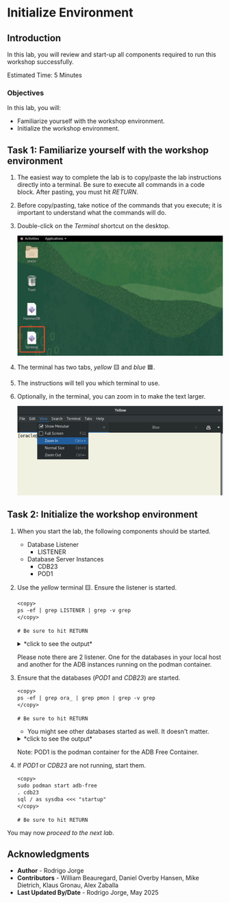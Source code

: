 # Initialize Environment

## Introduction

In this lab, you will review and start-up all components required to run this workshop successfully.

Estimated Time: 5 Minutes

### Objectives

In this lab, you will:

* Familiarize yourself with the workshop environment.
* Initialize the workshop environment.

## Task 1: Familiarize yourself with the workshop environment

1. The easiest way to complete the lab is to copy/paste the lab instructions directly into a terminal. Be sure to execute all commands in a code block. After pasting, you must hit *RETURN*.

2. Before copy/pasting, take notice of the commands that you execute; it is important to understand what the commands will do.

3. Double-click on the *Terminal* shortcut on the desktop.

    ![Click shortcut to start a terminal](./images/initialize-environment-desktop-click-terminal.jpeg " ")

4. The terminal has two tabs, *yellow* 🟨 and *blue* 🟦.

5. The instructions will tell you which terminal to use.

6. Optionally, in the terminal, you can zoom in to make the text larger.

    ![Zoom in to make the text larger in the terminal](./images/initialize-environment-terminal-zoom-in.png)

## Task 2: Initialize the workshop environment

1. When you start the lab, the following components should be started.

    * Database Listener
        * LISTENER
    * Database Server Instances
        * CDB23
        * POD1

2. Use the *yellow* terminal 🟨. Ensure the listener is started.

    ``` shell
    <copy>
    ps -ef | grep LISTENER | grep -v grep
    </copy>

    # Be sure to hit RETURN
    ```

    <details>
    <summary>*click to see the output*</summary>

    ``` text
    $ ps -ef | grep LISTENER | grep -v grep
    oracle     25062       1  0 Jun23 ?        00:00:00 /u01/app/oracle/product/23/bin/tnslsnr LISTENER -inherit
    oracle    713114  713054  0 Jun23 ?        00:00:00 /u01/app/oracle/product/23.0.0.0/dbhome_1/bin/tnslsnr LISTENER -inherit
    ```

    </details>

    Please note there are 2 listener. One for the databases in your local host and another for the ADB instances running on the podman container.

3. Ensure that the databases (*POD1* and *CDB23*) are started.

    ``` shell
    <copy>
    ps -ef | grep ora_ | grep pmon | grep -v grep
    </copy>

    # Be sure to hit RETURN
    ```

    * You might see other databases started as well. It doesn't matter.

    <details>
    <summary>*click to see the output*</summary>

    ``` text
    $ ps -ef | grep ora_ | grep pmon | grep -v grep
    oracle      3851       1  0 20:19 ?        00:00:00 ora_pmon_POD1
    oracle      5345       1  0 20:19 ?        00:00:00 ora_pmon_CDB23
    ```

    </details>

    Note: POD1 is the podman container for the ADB Free Container.

4. If *POD1* or *CDB23* are not running, start them.

    ``` shell
    <copy>
    sudo podman start adb-free
    . cdb23
    sql / as sysdba <<< "startup"
    </copy>

    # Be sure to hit RETURN
    ```

You may now *proceed to the next lab*.

## Acknowledgments

* **Author** - Rodrigo Jorge
* **Contributors** - William Beauregard, Daniel Overby Hansen, Mike Dietrich, Klaus Gronau, Alex Zaballa
* **Last Updated By/Date** - Rodrigo Jorge, May 2025

